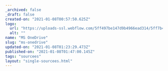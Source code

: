 ```yaml
---
_archived: false
_draft: false
created-on: "2021-01-08T00:57:50.625Z"
logo:
  url: "https://uploads-ssl.webflow.com/5ff497be147d9b4966ead314/5ff7b40fa511087f89dcc230_endpoints_0100_Microsoft%20OneDrive.jpg"
  alt: ""
name: "MS OneDrive"
slug: "ms-onedrive"
updated-on: "2021-01-08T01:23:29.473Z"
published-on: "2021-01-08T01:47:00.145Z"
tags: "sourcees"
layout: "single-sourcees.html"
---
```



